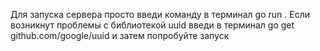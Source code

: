 Для запуска сервера просто введи команду в терминал 
go run .
Если возникнут проблемы с библиотекой uuid введи в терминал 
go get github.com/google/uuid
и затем попробуйте запуск